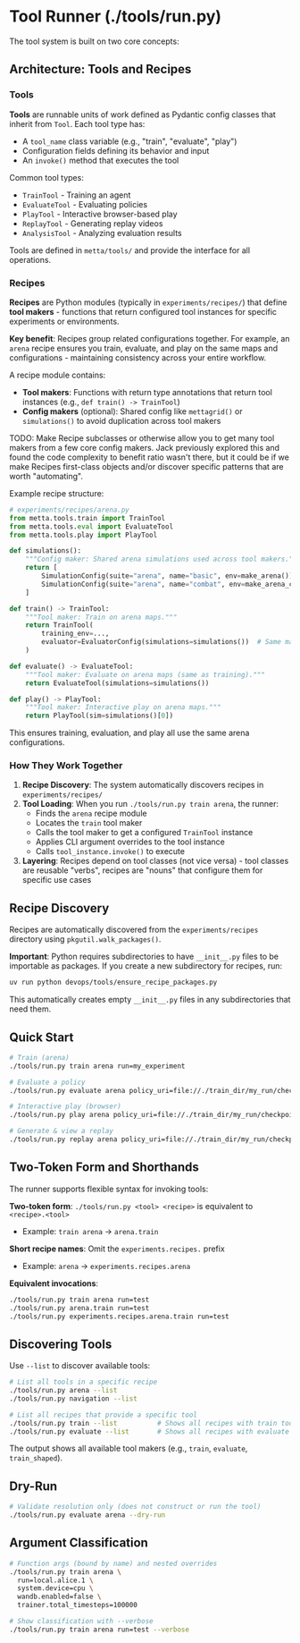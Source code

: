 # Tool Runner (./tools/run.py)

The tool system is built on two core concepts:

## Architecture: Tools and Recipes

### Tools

**Tools** are runnable units of work defined as Pydantic config classes that inherit from `Tool`. Each tool type has:
- A `tool_name` class variable (e.g., "train", "evaluate", "play")
- Configuration fields defining its behavior and input
- An `invoke()` method that executes the tool

Common tool types:
- `TrainTool` - Training an agent
- `EvaluateTool` - Evaluating policies
- `PlayTool` - Interactive browser-based play
- `ReplayTool` - Generating replay videos
- `AnalysisTool` - Analyzing evaluation results

Tools are defined in `metta/tools/` and provide the interface for all operations.

### Recipes

**Recipes** are Python modules (typically in `experiments/recipes/`) that define **tool makers** - functions that return configured tool instances for specific experiments or environments.

**Key benefit**: Recipes group related configurations together. For example, an `arena` recipe ensures you train, evaluate, and play on the same maps and configurations - maintaining consistency across your entire workflow.

A recipe module contains:
- **Tool makers**: Functions with return type annotations that return tool instances (e.g., `def train() -> TrainTool`)
- **Config makers** (optional): Shared config like `mettagrid()` or `simulations()` to avoid duplication across tool makers

TODO: Make Recipe subclasses or otherwise allow you to get many tool makers from a few core config makers.
Jack previously explored this and found the code complexity to benefit ratio wasn't there, but it could be if
we make Recipes first-class objects and/or discover specific patterns that are worth "automating".

Example recipe structure:
```python
# experiments/recipes/arena.py
from metta.tools.train import TrainTool
from metta.tools.eval import EvaluateTool
from metta.tools.play import PlayTool

def simulations():
    """Config maker: Shared arena simulations used across tool makers."""
    return [
        SimulationConfig(suite="arena", name="basic", env=make_arena()),
        SimulationConfig(suite="arena", name="combat", env=make_arena_combat()),
    ]

def train() -> TrainTool:
    """Tool maker: Train on arena maps."""
    return TrainTool(
        training_env=...,
        evaluator=EvaluatorConfig(simulations=simulations())  # Same maps for eval
    )

def evaluate() -> EvaluateTool:
    """Tool maker: Evaluate on arena maps (same as training)."""
    return EvaluateTool(simulations=simulations())

def play() -> PlayTool:
    """Tool maker: Interactive play on arena maps."""
    return PlayTool(sim=simulations()[0])
```

This ensures training, evaluation, and play all use the same arena configurations.

### How They Work Together

1. **Recipe Discovery**: The system automatically discovers recipes in `experiments/recipes/`
2. **Tool Loading**: When you run `./tools/run.py train arena`, the runner:
   - Finds the `arena` recipe module
   - Locates the `train` tool maker
   - Calls the tool maker to get a configured `TrainTool` instance
   - Applies CLI argument overrides to the tool instance
   - Calls `tool_instance.invoke()` to execute
3. **Layering**: Recipes depend on tool classes (not vice versa) - tool classes are reusable "verbs", recipes are "nouns" that configure them for specific use cases

## Recipe Discovery

Recipes are automatically discovered from the `experiments/recipes` directory using `pkgutil.walk_packages()`.

**Important**: Python requires subdirectories to have `__init__.py` files to be importable as packages. If you create a new subdirectory for recipes, run:

```bash
uv run python devops/tools/ensure_recipe_packages.py
```

This automatically creates empty `__init__.py` files in any subdirectories that need them.

## Quick Start

```bash
# Train (arena)
./tools/run.py train arena run=my_experiment

# Evaluate a policy
./tools/run.py evaluate arena policy_uri=file://./train_dir/my_run/checkpoints

# Interactive play (browser)
./tools/run.py play arena policy_uri=file://./train_dir/my_run/checkpoints

# Generate & view a replay
./tools/run.py replay arena policy_uri=file://./train_dir/my_run/checkpoints
```

## Two-Token Form and Shorthands

The runner supports flexible syntax for invoking tools:

**Two-token form**: `./tools/run.py <tool> <recipe>` is equivalent to `<recipe>.<tool>`
- Example: `train arena` → `arena.train`

**Short recipe names**: Omit the `experiments.recipes.` prefix
- Example: `arena` → `experiments.recipes.arena`

**Equivalent invocations**:
```bash
./tools/run.py train arena run=test
./tools/run.py arena.train run=test
./tools/run.py experiments.recipes.arena.train run=test
```

## Discovering Tools

Use `--list` to discover available tools:

```bash
# List all tools in a specific recipe
./tools/run.py arena --list
./tools/run.py navigation --list

# List all recipes that provide a specific tool
./tools/run.py train --list          # Shows all recipes with train tools
./tools/run.py evaluate --list       # Shows all recipes with evaluate tools
```

The output shows all available tool makers (e.g., `train`, `evaluate`, `train_shaped`).

## Dry-Run

```bash
# Validate resolution only (does not construct or run the tool)
./tools/run.py evaluate arena --dry-run
```

## Argument Classification

```bash
# Function args (bound by name) and nested overrides
./tools/run.py train arena \
  run=local.alice.1 \
  system.device=cpu \
  wandb.enabled=false \
  trainer.total_timesteps=100000

# Show classification with --verbose
./tools/run.py train arena run=test --verbose
```
